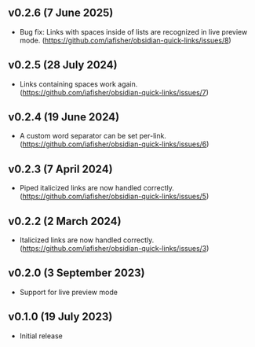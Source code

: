 ## v0.2.6 (7 June 2025)
- Bug fix: Links with spaces inside of lists are recognized in live preview mode. (<https://github.com/iafisher/obsidian-quick-links/issues/8>)

## v0.2.5 (28 July 2024)
- Links containing spaces work again. (<https://github.com/iafisher/obsidian-quick-links/issues/7>)

## v0.2.4 (19 June 2024)
- A custom word separator can be set per-link. (<https://github.com/iafisher/obsidian-quick-links/issues/6>)

## v0.2.3 (7 April 2024)
- Piped italicized links are now handled correctly. (<https://github.com/iafisher/obsidian-quick-links/issues/5>)

## v0.2.2 (2 March 2024)
- Italicized links are now handled correctly. (<https://github.com/iafisher/obsidian-quick-links/issues/3>)

## v0.2.0 (3 September 2023)
- Support for live preview mode

## v0.1.0 (19 July 2023)
- Initial release
